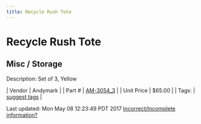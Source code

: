 ```yaml
---
title: Recycle Rush Tote
---
```


# Recycle Rush Tote
## Misc / Storage
Description: 	Set of 3, Yellow 

| Vendor | Andymark | 
| Part # | [AM-3054_3](http://www.andymark.com/FRC-2015-p/am-3054_3.htm) | 
| Unit Price | $65.00 | 
| Tags: | [suggest tags](https://docs.google.com/forms/d/e/1FAIpQLSeWyY8v3RgOty-MyWmh9U0iivNYN_molChYyS-0U-o-kOAv_g/viewform) | 

Last updated: Mon May 08 12:23:49 PDT 2017
 [Incorrect/Incomplete information?](https://docs.google.com/forms/d/e/1FAIpQLSeWyY8v3RgOty-MyWmh9U0iivNYN_molChYyS-0U-o-kOAv_g/viewform)